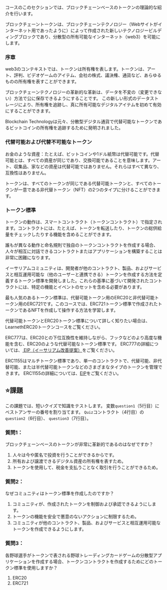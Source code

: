 コースのこのセクションでは、ブロックチェーンベースのトークンの理論的な紹介を行います。

ブロックチェーントークンは、ブロックチェーンテクノロジー（Webサイトがインターネット用であったように）によって作成された新しいテクノロジービルディングブロックであり、分散型の所有可能なインターネット（web3）を可能にします。

### 序章
web3のコンテキストでは、トークンは所有権を表します。トークンは、アート、評判、ビデオゲームのアイテム、会社の株式、議決権、通貨など、あらゆるものの所有権を表すことができます。

ブロックチェーンテクノロジーの革新的な革新は、データを不変の（変更できない）方法で公に保存できるようにすることです。
この新しい形式のデータストレージにより、所有権を追跡し、真に所有可能なデジタルアイテムを初めて有効にすることができます。

Blockchain Technologyは元々、分散型デジタル通貨で代替可能なトークンであるビットコインの所有権を追跡するために発明されました。

### 代替可能および代替不可能なトークン
お金のような資産：たとえば、ビットコインや1ドル紙幣は代替可能です。代替可能とは、すべての資産が同じであり、交換可能であることを意味します。アート、収集品、家などの資産は代替可能ではありません。それらはすべて異なり、互換性はありません。

トークンは、すべてのトークンが同じである代替可能トークンと、すべてのトークンが一意である非代替トークン（NFT）の2つのタイプに分けることができます。

### トークン標準
トークンの動作は、スマートコントラクト（トークンコントラクト）で指定されます。コントラクトには、たとえば、トークンを転送したり、トークンの総供給量をチェックしたりする機能を含めることができます。

誰もが異なる動作と命名規則で独自のトークンコントラクトを作成する場合、人々が相互に対話できるコントラクトまたはアプリケーションを構築することは非常に困難になります。

イーサリアムコミュニティは、開発者が他のコントラクト、製品、およびサービスと相互運用可能な（他のユーザーと連携できる）トークンを作成する方法を定義するトークン標準を開発しました。これらの基準に基づいて開発されたコントラクトには、特定の機能とイベントのセットを含める必要があります。

最も人気のあるトークン標準は、代替可能トークン用のERC20と非代替可能トークン用のERC721です。このコースでは、ERC721トークン標準で作成されたトークンであるNFTを作成して操作する方法を学習します。

代替可能トークンとERC20トークン標準について詳しく知りたい場合は、LearnethERC20トークンコースをご覧ください。

ERC777は、ERC20との下位互換性を維持しながら、フックなどのより高度な機能を含む、ERC20のような代替可能なトークン標準です。 ERC777の詳細については、<a href="https://eips.ethereum.org/EIPS/eip-777" target="_blank"> EIP（イーサリアム改善提案）</a>をご覧ください。

ERC1155はマルチトークン標準であり、単一のコントラクトで、代替可能、非代替可能、または半代替可能トークンなどのさまざまなタイプのトークンを管理できます。
ERC1155の詳細については、<a href="https://eips.ethereum.org/EIPS/eip-1155" target="_blank">EIP</a>をご覧ください。

## ⭐️課題
この課題では、短いクイズで知識をテストします。
変数`question1`（5行目）にベストアンサーの番号を割り当てます。
`Quiz`コントラクト（4行目）の`question2`（6行目）、 `question3`（7行目）。

### 質問1：
ブロックチェーンベースのトークンが非常に革新的であるのはなぜですか？
1. 人々は今や匿名で投資を行うことができるからです。
2. 所有および譲渡できるデジタル資産の所有権を表すため。
3. トークンを使用して、税金を支払うことなく取引を行うことができるため。

### 質問2：
なぜコミュニティはトークン標準を作成したのですか？
1. コミュニティが、作成されたトークンを制御および承認できるようにします。
2. トークンの機能を安全で悪意のないアクションに制限するため。
3. コミュニティが他のコントラクト、製品、およびサービスと相互運用可能なトークンを作成できるようにします。

### 質問3：
各野球選手がトークンで表される野球トレーディングカードゲームの分散型アプリケーションを作成する場合、トークンコントラクトを作成するためにどのトークン標準を使用しますか？
1.  ERC20
2.  ERC721